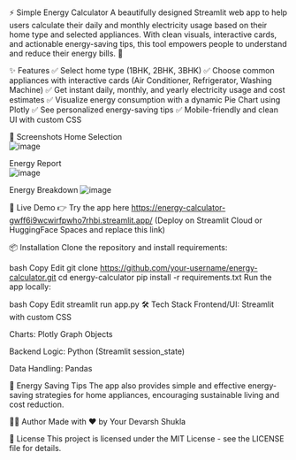 ⚡ Simple Energy Calculator
A beautifully designed Streamlit web app to help users calculate their daily and monthly electricity usage based on their home type and selected appliances. With clean visuals, interactive cards, and actionable energy-saving tips, this tool empowers people to understand and reduce their energy bills. 🌱

✨ Features
✅ Select home type (1BHK, 2BHK, 3BHK)
✅ Choose common appliances with interactive cards (Air Conditioner, Refrigerator, Washing Machine)
✅ Get instant daily, monthly, and yearly electricity usage and cost estimates
✅ Visualize energy consumption with a dynamic Pie Chart using Plotly
✅ See personalized energy-saving tips
✅ Mobile-friendly and clean UI with custom CSS

📸 Screenshots
Home Selection	
![image](https://github.com/user-attachments/assets/efd3b52b-339a-469e-8e21-72a7f30b3ed8)

Energy Report	
![image](https://github.com/user-attachments/assets/bc2e1aa2-0480-4c1c-a992-582cc4469571)

Energy Breakdown
![image](https://github.com/user-attachments/assets/d0568514-6962-4567-9531-54622fd906c6)
	

🚀 Live Demo
👉 Try the app here 
https://energy-calculator-gwff6i9wcwirfpwho7rhbi.streamlit.app/
(Deploy on Streamlit Cloud or HuggingFace Spaces and replace this link)

📦 Installation
Clone the repository and install requirements:

bash
Copy
Edit
git clone https://github.com/your-username/energy-calculator.git
cd energy-calculator
pip install -r requirements.txt
Run the app locally:

bash
Copy
Edit
streamlit run app.py
🛠 Tech Stack
Frontend/UI: Streamlit with custom CSS

Charts: Plotly Graph Objects

Backend Logic: Python (Streamlit session_state)

Data Handling: Pandas

🌱 Energy Saving Tips
The app also provides simple and effective energy-saving strategies for home appliances, encouraging sustainable living and cost reduction.

👨‍💻 Author
Made with ❤️ by Your Devarsh Shukla

📜 License
This project is licensed under the MIT License - see the LICENSE file for details.

